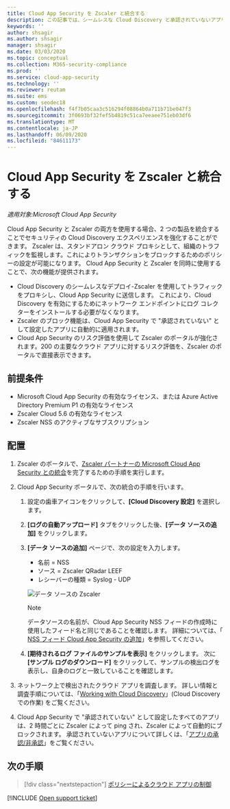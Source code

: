 ```yaml
---
title: Cloud App Security を Zscaler と統合する
description: この記事では、シームレスな Cloud Discovery と承認されていないアプリの自動ブロックのために Microsoft Cloud App Security と Zscaler を統合する方法について説明します。
keywords: ''
author: shsagir
ms.author: shsagir
manager: shsagir
ms.date: 03/03/2020
ms.topic: conceptual
ms.collection: M365-security-compliance
ms.prod: ''
ms.service: cloud-app-security
ms.technology: ''
ms.reviewer: reutam
ms.suite: ems
ms.custom: seodec18
ms.openlocfilehash: f4f7b05caa3c516294f08864b0a711b71be047f3
ms.sourcegitcommit: 3f0693bf32fef5b4819c51ca7eeaee751eb03df6
ms.translationtype: MT
ms.contentlocale: ja-JP
ms.lasthandoff: 06/09/2020
ms.locfileid: "84611173"
---
```

# <a name="integrate-cloud-app-security-with-zscaler"></a>Cloud App Security を Zscaler と統合する

*適用対象:Microsoft Cloud App Security*

Cloud App Security と Zscaler の両方を使用する場合、2 つの製品を統合することでセキュリティの Cloud Discovery エクスペリエンスを強化することができます。 Zscaler は、スタンドアロン クラウド プロキシとして、組織のトラフィックを監視します。これによりトランザクションをブロックするためのポリシーの設定が可能になります。 Cloud App Security と Zscaler を同時に使用することで、次の機能が提供されます。

- Cloud Discovery のシームレスなデプロイ-Zscaler を使用してトラフィックをプロキシし、Cloud App Security に送信します。 これにより、Cloud Discovery を有効にするためにネットワーク エンドポイントにログ コレクターをインストールする必要がなくなります。
- Zscaler のブロック機能は、Cloud App Security で "承認されていない" として設定したアプリに自動的に適用されます。
- Cloud App Security のリスク評価を使用して Zscaler のポータルが強化されます。200 の主要なクラウド アプリに対するリスク評価を、Zscaler のポータルで直接表示できます。

## <a name="prerequisites"></a>前提条件

- Microsoft Cloud App Security の有効なライセンス、または Azure Active Directory Premium P1 の有効なライセンス
- Zscaler Cloud 5.6 の有効なライセンス
- Zscaler NSS のアクティブなサブスクリプション

## <a name="deployment"></a>配置

1. Zscaler のポータルで、[Zscaler パートナーの Microsoft Cloud App Security との統合](https://help.zscaler.com/zia/configuring-mcas-integration)を完了するための手順を実行します。
2. Cloud App Security ポータルで、次の統合の手順を行います。
    1. 設定の歯車アイコンをクリックして、**[Cloud Discovery 設定]** を選択します。
    2. **[ログの自動アップロード]** タブをクリックした後、**[データ ソースの追加]** をクリックします。
    3. **[データ ソースの追加]** ページで、次の設定を入力します。

        - 名前 = NSS
        - ソース = Zscaler QRadar LEEF
        - レシーバーの種類 = Syslog - UDP

        ![データ ソースの Zscaler](media/data-source-zscaler.png)

        > [!NOTE]
        > データソースの名前が、Cloud App Security NSS フィードの作成時に使用したフィード名と同じであることを確認します。 詳細については、「 [NSS フィード Cloud App Security の追加](https://help.zscaler.com/zia/adding-mcas-nss-feeds)」を参照してください。

    4. **[期待されるログ ファイルのサンプルを表示]** をクリックします。 次に **[サンプル ログのダウンロード]** をクリックして、サンプルの検出ログを表示し、自身のログと一致していることを確認します。<br />

3. ネットワーク上で検出されたクラウド アプリを調査します。 詳しい情報と調査手順については、「[Working with Cloud Discovery](working-with-cloud-discovery-data.md)」(Cloud Discovery での作業) をご覧ください。

4. Cloud App Security で "承認されていない" として設定したすべてのアプリは、2 時間ごとに Zscaler によって ping され、Zscaler によって自動的にブロックされます。 承認されていないアプリについて詳しくは、「[アプリの承認/非承認](governance-discovery.md#BKMK_SanctionApp)」をご覧ください。

## <a name="next-steps"></a>次の手順

> [!div class="nextstepaction"]
> [ポリシーによるクラウド アプリの制御](control-cloud-apps-with-policies.md)

[!INCLUDE [Open support ticket](includes/support.md)]
